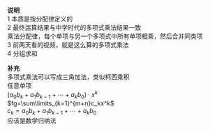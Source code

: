 **说明**  
1 本质是按分配律定义的  
2 最终运算结果与中学时代的多项式乘法结果一致  
乘法分配律，每个单项与另一个多项式中所有单项相乘，然后合并同类项  
3 前两天看的视频，就是这么算的多项式乘法  
4 分组求和  
  
**补充**  
多项式乘法可以写成三角加法，类似柯西乘积  
任意单项  
$(a_0b_k+a_1b_{k-1}+\cdots+a_kb_0)\cdot x^k$  
$fg=\sum\limits_{k=1}^{m+n}c_kx^k$  
$c_k=a_0b_k+a_1b_{k-1}+\cdots+a_kb_0$  
应该是数学归纳法  
